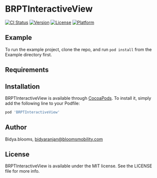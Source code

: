 # BRPTInteractiveView

[![CI Status](https://img.shields.io/travis/Bidya.blooms/BRPTInteractiveView.svg?style=flat)](https://travis-ci.org/Bidya.blooms/BRPTInteractiveView)
[![Version](https://img.shields.io/cocoapods/v/BRPTInteractiveView.svg?style=flat)](https://cocoapods.org/pods/BRPTInteractiveView)
[![License](https://img.shields.io/cocoapods/l/BRPTInteractiveView.svg?style=flat)](https://cocoapods.org/pods/BRPTInteractiveView)
[![Platform](https://img.shields.io/cocoapods/p/BRPTInteractiveView.svg?style=flat)](https://cocoapods.org/pods/BRPTInteractiveView)

## Example

To run the example project, clone the repo, and run `pod install` from the Example directory first.

## Requirements

## Installation

BRPTInteractiveView is available through [CocoaPods](https://cocoapods.org). To install
it, simply add the following line to your Podfile:

```ruby
pod 'BRPTInteractiveView'
```

## Author

Bidya.blooms, bidyaranjan@bloomsmobility.com

## License

BRPTInteractiveView is available under the MIT license. See the LICENSE file for more info.
